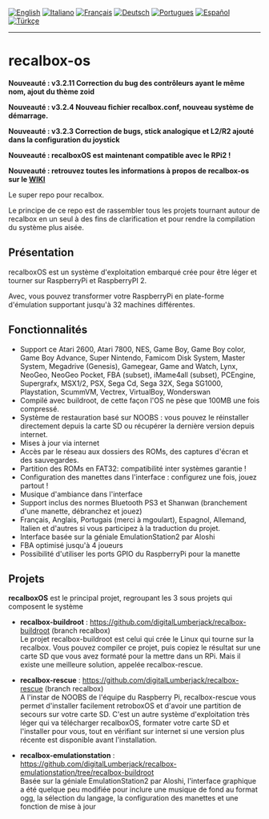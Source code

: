 [![English](http://upload.wikimedia.org/wikipedia/commons/e/e1/Union_Jack_22x16.png "English")](README.md)
[![Italiano](http://upload.wikimedia.org/wikipedia/commons/7/70/Flag_of_italy.png "Italiano")](README-IT.md) 
[![Français](http://upload.wikimedia.org/wikipedia/commons/1/14/Flag_of_france.png "Française")](README-FR.md)
[![Deutsch](http://upload.wikimedia.org/wikipedia/commons/4/4b/Flag_of_germany.png "Deutsch")](README-DE.md)
[![Portugues](http://upload.wikimedia.org/wikipedia/commons/a/aa/Flag_of_Portugal_icon.png "Portugues")](README-PT.md)
[![Español](http://upload.wikimedia.org/wikipedia/commons/3/30/Flag_of_spain.png "Español")](README-ES.md)
[![Türkçe](https://upload.wikimedia.org/wikipedia/commons/thumb/b/b4/Flag_of_Turkey.svg/24px-Flag_of_Turkey.svg.png "Türkçe")](README-TR.md)
****
# recalbox-os
**Nouveauté : v3.2.11 Correction du bug des contrôleurs ayant le même nom, ajout du thème zoid**

**Nouveauté : v3.2.4 Nouveau fichier recalbox.conf, nouveau système de démarrage.**

**Nouveauté : v3.2.3 Correction de bugs, stick analogique et L2/R2 ajouté dans la configuration du joystick**

**Nouveauté : recalboxOS est maintenant compatible avec le RPi2 !**

**Nouveauté : retrouvez toutes les informations à propos de recalbox-os sur le [WIKI](https://github.com/digitalLumberjack/recalbox-os/wiki)**

Le super repo pour recalbox.

Le principe de ce repo est de rassembler tous les projets tournant autour de recalbox en un seul à des fins de clarification et pour rendre la compilation du système plus aisée.

## Présentation
recalboxOS est un système d'exploitation embarqué crée pour être léger et tourner sur RaspberryPi et RaspberryPI 2.

Avec, vous pouvez transformer votre RaspberryPi en plate-forme d'émulation supportant jusqu'à 32 machines différentes.


## Fonctionnalités 
- Support ce Atari 2600, Atari 7800, NES, Game Boy, Game Boy color, Game Boy Advance, Super Nintendo, Famicom Disk System, Master System, Megadrive (Genesis), Gamegear, Game and Watch, Lynx, NeoGeo, NeoGeo Pocket, FBA (subset), iMame4all (subset), PCEngine, Supergrafx, MSX1/2, PSX, Sega Cd, Sega 32X, Sega SG1000, Playstation, ScummVM, Vectrex, VirtualBoy, Wonderswan
- Compilé avec buildroot, de cette façon l'OS ne pèse que 100MB une fois compressé.
- Système de restauration basé sur NOOBS : vous pouvez le réinstaller directement depuis la carte SD ou récupérer la dernière version depuis internet.
- Mises à jour via internet
- Accès par le réseau aux dossiers des ROMs, des captures d'écran et des sauvegardes.
- Partition des ROMs en FAT32: compatibilité inter systèmes garantie !
- Configuration des manettes dans l'interface : configurez une fois, jouez partout !
- Musique d'ambiance dans l'interface
- Support inclus des normes Bluetooth PS3 et Shanwan (branchement d'une manette, débranchez et jouez)
- Français, Anglais, Portugais (merci à mgoulart), Espagnol, Allemand, Italien et d'autres si vous participez à la traduction du projet.
- Interface basée sur la géniale EmulationStation2 par Aloshi
- FBA optimisé jusqu'à 4 joueurs
- Possibilité d'utiliser les ports GPIO du RaspberryPi pour la manette


## Projets
**recalboxOS** est le principal projet, regroupant les 3 sous projets qui composent le système

- **recalbox-buildroot** : 
https://github.com/digitalLumberjack/recalbox-buildroot (branch recalbox)  
Le projet recalbox-buildroot est celui qui crée le Linux qui tourne sur la recalbox.
Vous pouvez compiler ce projet, puis copiez le résultat sur une carte SD que vous avez formaté pour la mettre dans un RPi. Mais il existe une meilleure solution, appelée recalbox-rescue.

- **recalbox-rescue** : 
https://github.com/digitalLumberjack/recalbox-rescue (branch recalbox)  
A l'instar de NOOBS de l'équipe du Raspberry Pi, recalbox-rescue vous permet d'installer facilement retroboxOS et d'avoir une partition de secours sur votre carte SD. C'est un autre système d'exploitation très léger qui va télécharger recalboxOS, formater votre carte SD et l'installer pour vous, tout en vérifiant sur internet si une version plus récente est disponible avant l'installation.

- **recalbox-emulationstation** : 
https://github.com/digitalLumberjack/recalbox-emulationstation/tree/recalbox-buildroot  
Basée sur la géniale EmulationStation2 par Aloshi, l'interface graphique a été quelque peu modifiée pour inclure une musique de fond au format ogg, la sélection du langage, la configuration des manettes et une fonction de mise à jour
